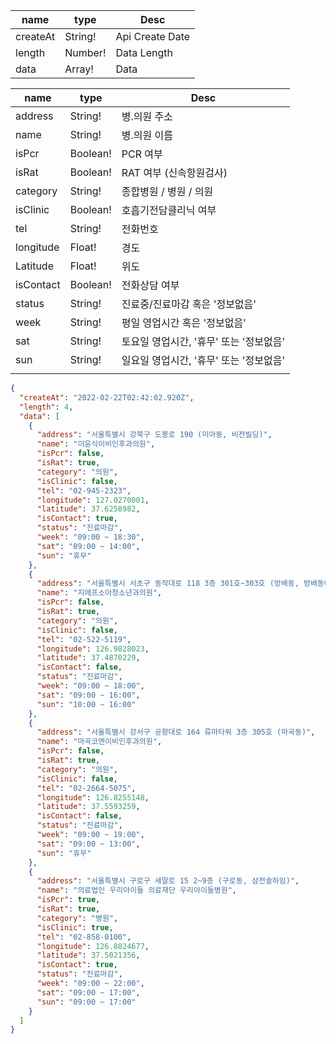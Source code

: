 | name     | type    | Desc            |
| -------- | ------- | --------------- |
| createAt | String! | Api Create Date |
| length   | Number! | Data Length     |
| data     | Array!  | Data            |



| name      | type     | Desc                                    |
| --------- | -------- | --------------------------------------- |
| address   | String!  | 병.의원 주소                            |
| name      | String!  | 병.의원 이름                            |
| isPcr     | Boolean! | PCR 여부                                |
| isRat     | Boolean! | RAT 여부 (신속항원검사)                 |
| category  | String!  | 종합병원 / 병원 / 의원                  |
| isClinic  | Boolean! | 호흡기전담클리닉 여부                   |
| tel       | String!  | 전화번호                                |
| longitude | Float!   | 경도                                    |
| Latitude  | Float!   | 위도                                    |
| isContact | Boolean! | 전화상담 여부                           |
| status    | String!  | 진료중/진료마감 혹은 '정보없음'         |
| week      | String!  | 평일 영업시간 혹은 '정보없음'           |
| sat       | String!  | 토요일 영업시간, '휴무' 또는 '정보없음' |
| sun       | String!  | 일요일 영업시간, '휴무' 또는 '정보없음' |
|           |          |                                         |





```json
{
  "createAt": "2022-02-22T02:42:02.920Z",
  "length": 4,
  "data": [
    {
      "address": "서울특별시 강북구 도봉로 190 (미아동, 비전빌딩)",
      "name": "이윤식이비인후과의원",
      "isPcr": false,
      "isRat": true,
      "category": "의원",
      "isClinic": false,
      "tel": "02-945-2323",
      "longitude": 127.0270001,
      "latitude": 37.6258982,
      "isContact": true,
      "status": "진료마감",
      "week": "09:00 ~ 18:30",
      "sat": "09:00 ~ 14:00",
      "sun": "휴무"
    },
    {
      "address": "서울특별시 서초구 동작대로 118 3층 301호~303호 (방배동, 방배동예다인프라자빌딩)",
      "name": "지에프소아청소년과의원",
      "isPcr": false,
      "isRat": true,
      "category": "의원",
      "isClinic": false,
      "tel": "02-522-5119",
      "longitude": 126.9828023,
      "latitude": 37.4870229,
      "isContact": false,
      "status": "진료마감",
      "week": "09:00 ~ 18:00",
      "sat": "09:00 ~ 16:00",
      "sun": "10:00 ~ 16:00"
    },
    {
      "address": "서울특별시 강서구 공항대로 164 류마타워 3층 305호 (마곡동)",
      "name": "마곡코엔이비인후과의원",
      "isPcr": false,
      "isRat": true,
      "category": "의원",
      "isClinic": false,
      "tel": "02-2664-5075",
      "longitude": 126.8255148,
      "latitude": 37.5593259,
      "isContact": false,
      "status": "진료마감",
      "week": "09:00 ~ 19:00",
      "sat": "09:00 ~ 13:00",
      "sun": "휴무"
    },
    {
      "address": "서울특별시 구로구 새말로 15 2~9층 (구로동, 삼전솔하임)",
      "name": "의료법인 우리아이들 의료재단 우리아이들병원",
      "isPcr": true,
      "isRat": true,
      "category": "병원",
      "isClinic": true,
      "tel": "02-858-0100",
      "longitude": 126.8824677,
      "latitude": 37.5021356,
      "isContact": true,
      "status": "진료마감",
      "week": "09:00 ~ 22:00",
      "sat": "09:00 ~ 17:00",
      "sun": "09:00 ~ 17:00"
    }
  ]
}
```

